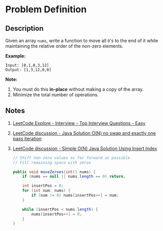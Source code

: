 # Problem Definition

## Description

Given an array `nums`, write a function to move all `0`'s to the end of it while maintaining the relative order of the non-zero elements.

**Example:**

```text
Input: [0,1,0,3,12]
Output: [1,3,12,0,0]
```

**Note:**

1. You must do this **in-place** without making a copy of the array.
2. Minimize the total number of operations.

## Notes

1. [LeetCode Explore - Interview - Top Interview Questions - Easy](https://leetcode.com/explore/interview/card/top-interview-questions-easy/92/array/567/)
1. [LeetCode discussion - Java Solution O(N) no swap and exactly one pass iteration](https://leetcode.com/problems/move-zeroes/discuss/143642/Java-Solution-O(N)-no-swap-and-exactly-one-pass-iteration)
1. [LeetCode discussion - Simple O(N) Java Solution Using Insert Index](https://leetcode.com/problems/move-zeroes/discuss/72011/Simple-O(N)-Java-Solution-Using-Insert-Index)

    ```java
    // Shift non-zero values as far forward as possible
    // Fill remaining space with zeros

    public void moveZeroes(int[] nums) {
        if (nums == null || nums.length == 0) return;

        int insertPos = 0;
        for (int num: nums) {
            if (num != 0) nums[insertPos++] = num;
        }

        while (insertPos < nums.length) {
            nums[insertPos++] = 0;
        }
    }
    ```
